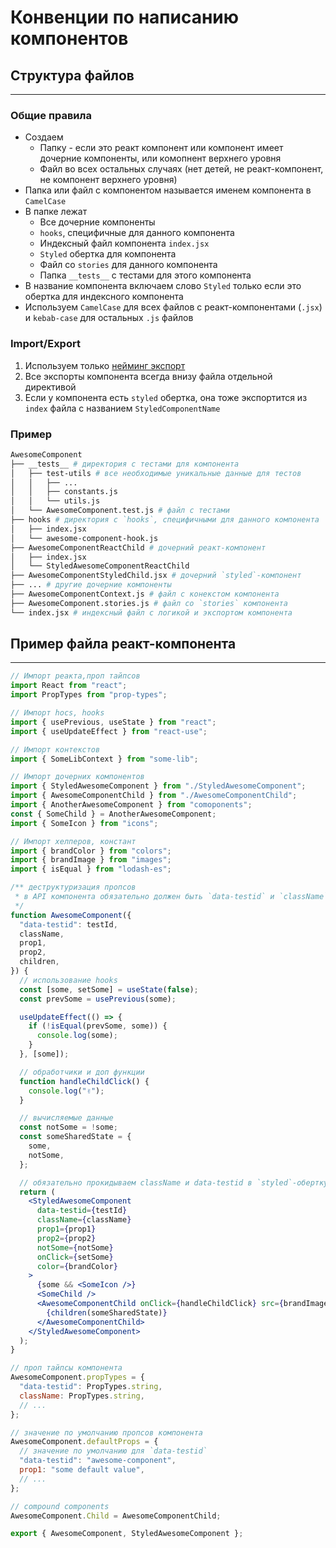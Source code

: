 # Конвенции по написанию компонентов

## Структура файлов

---

### Общие правила

- Создаем
  - Папку - если это реакт компонент или компонент имеет дочерние компоненты, или комопнент верхнего уровня
  - Файл во всех остальных случаях (нет детей, не реакт-компонент, не компонент верхнего уровня)
- Папка или файл с компонентом называется именем компонента в `CamelCase`
- В папке лежат
  - Все дочерние компоненты
  - `hooks`, специфичные для данного компонента
  - Индексный файл компонента `index.jsx`
  - `Styled` обертка для компонента
  - Файл со `stories` для данного компонента
  - Папка `__tests__` с тестами для этого компонента
- В название компонента включаем слово `Styled` только если это обертка для индексного компонента
- Используем `CamelCase` для всех файлов с реакт-компонентами (`.jsx`) и `kebab-case` для остальных `.js` файлов

### Import/Export

1. Используем только [нейминг экспорт](<https://2ality.com/2014/09/es6-modules-final.html#named-exports-(several-per-module)>)
2. Все экспорты компонента всегда внизу файла отдельной директивой
3. Если у компонента есть `styled` обертка, она тоже экспортится из `index` файла с названием `StyledComponentName`

### Пример

```bash
AwesomeComponent
├── __tests__ # директория с тестами для компонента
│   ├── test-utils # все необходимые уникальные данные для тестов
│   │   ├── ...
│   │   ├── constants.js
│   │   └── utils.js
│   └── AwesomeComponent.test.js # файл с тестами
├── hooks # директория с `hooks`, специфичными для данного компонента
│   ├── index.jsx
│   └── awesome-component-hook.js
├── AwesomeComponentReactChild # дочерний реакт-компонент
│   ├── index.jsx
│   └── StyledAwesomeComponentReactChild
├── AwesomeComponentStyledChild.jsx # дочерний `styled`-компонент
├── ... # другие дочерние компоненты
├── AwesomeComponentContext.js # файл с конекстом компонента
├── AwesomeComponent.stories.js # файл со `stories` компонента
└── index.jsx # индексный файл с логикой и экспортом компонента
```

## Пример файла реакт-компонента

---

```jsx
// Импорт реакта,проп тайпсов
import React from "react";
import PropTypes from "prop-types";

// Импорт hocs, hooks
import { usePrevious, useState } from "react";
import { useUpdateEffect } from "react-use";

// Импорт контекстов
import { SomeLibContext } from "some-lib";

// Импорт дочерних компонентов
import { StyledAwesomeComponent } from "./StyledAwesomeComponent";
import { AwesomeComponentChild } from "./AwesomeComponentChild";
import { AnotherAwesomeComponent } from "comoponents";
const { SomeChild } = AnotherAwesomeComponent;
import { SomeIcon } from "icons";

// Импорт хелперов, констант
import { brandColor } from "colors";
import { brandImage } from "images";
import { isEqual } from "lodash-es";

/** деструктуризация пропсов
 * в API компонента обязательно должен быть `data-testid` и `className` пропсы
 */
function AwesomeComponent({
  "data-testid": testId,
  className,
  prop1,
  prop2,
  children,
}) {
  // использование hooks
  const [some, setSome] = useState(false);
  const prevSome = usePrevious(some);

  useUpdateEffect(() => {
    if (!isEqual(prevSome, some)) {
      console.log(some);
    }
  }, [some]);

  // обработчики и доп функции
  function handleChildClick() {
    console.log("✌️");
  }

  // вычисляемые данные
  const notSome = !some;
  const someSharedState = {
    some,
    notSome,
  };

  // обязательно прокидываем className и data-testid в `styled`-обертку
  return (
    <StyledAwesomeComponent
      data-testid={testId}
      className={className}
      prop1={prop1}
      prop2={prop2}
      notSome={notSome}
      onClick={setSome}
      color={brandColor}
    >
      {some && <SomeIcon />}
      <SomeChild />
      <AwesomeComponentChild onClick={handleChildClick} src={brandImage}>
        {children(someSharedState)}
      </AwesomeComponentChild>
    </StyledAwesomeComponent>
  );
}

// проп тайпсы компонента
AwesomeComponent.propTypes = {
  "data-testid": PropTypes.string,
  className: PropTypes.string,
  // ...
};

// значение по умолчанию пропсов компонента
AwesomeComponent.defaultProps = {
  // значение по умолчанию для `data-testid`
  "data-testid": "awesome-component",
  prop1: "some default value",
  // ...
};

// compound components
AwesomeComponent.Child = AwesomeComponentChild;

export { AwesomeComponent, StyledAwesomeComponent };
```
